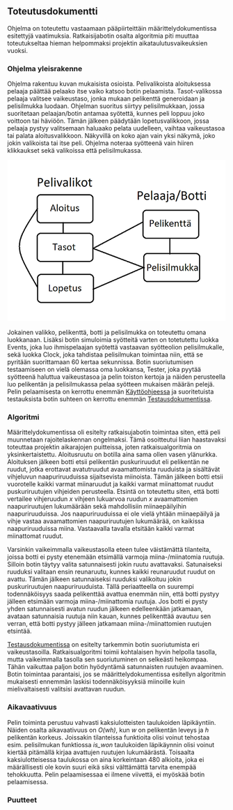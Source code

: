 ## Toteutusdokumentti

Ohjelma on toteutettu vastaamaan pääpiirteittäin määrittelydokumentissa esitettyjä vaatimuksia. Ratkaisijabotin osalta algoritmia piti muuttaa toteutukseltaa hieman helpommaksi projektin aikataulutusvaikeuksien vuoksi. 

### Ohjelma yleisrakenne
Ohjelma rakentuu kuvan mukaisista osioista. Pelivalikoista aloituksessa pelaaja päättää pelaako itse vaiko katsoo botin pelaamista. Tasot-valikossa pelaaja valitsee vaikeustaso, jonka mukaan pelikenttä generoidaan ja pelisilmukka luodaan. Ohjelman suoritus siirtyy pelisilmukkaan, jossa suoritetaan pelaajan/botin antamaa syötettä, kunnes peli loppuu joko voittoon tai häviöön. Tämän jälkeen päädytään lopetusvalikkoon, jossa pelaaja pystyy valitsemaan haluaako pelata uudelleen, vaihtaa vaikeustasoa tai palata aloitusvalikkoon. Näkyvillä on koko ajan vain yksi näkymä, joko jokin valikoista tai itse peli. Ohjelma noteraa syötteenä vain hiiren klikkaukset sekä valikoissa että pelisilmukassa.  

![alt text](https://github.com/Na-na13/Minesweeper/blob/master/kuvat/rakennekaavio.png)

Jokainen valikko, pelikenttä, botti ja pelisilmukka on toteutettu omana luokkanaan. Lisäksi botin simuloimia syötteitä varten on totetutettu luokka Events, joka luo ihmispelaajan syötettä vastaavan syötteolion pelisilmukalle, sekä luokka Clock, joka tahdistaa pelisilmukan toimintaa niin, että se pyritään suorittamaan 60 kertaa sekunnissa. Botin suoriutumisen testaamiseen on vielä olemassa oma luokkansa, Tester, joka pyytää syötteenä haluttua vaikeustasoa ja pelin toiston kertoja ja näiden perusteella luo pelikentän ja pelisilmukassa pelaa syötteen mukaisen määrän pelejä. Pelin pelaamisesta on kerrottu enemmän [Käyttöohjeessa](https://github.com/Na-na13/Minesweeper/blob/master/dokumentaatiot/kayttoohje.md) ja suoritetuista testauksista botin suhteen on kerrottu enemmän [Testausdokumentissa](https://github.com/Na-na13/Minesweeper/blob/master/dokumentaatiot/testausdokumentti.md).

### Algoritmi
Määrittelydokumentissa oli esitelty ratkaisujabotin toimintaa siten, että peli muunnetaan rajoitelaskennan ongelmaksi. Tämä osoitteutui liian haastavaksi toteuttaa projektin aikarajojen puitteissa, joten ratkaisualgoritmia on yksinkertaistettu. Aloitusruutu on botilla aina sama ollen vasen ylänurkka. Aloituksen jälkeen botti etsii pelikentän puskuriruudut eli pelikentän ne ruudut, jotka erottavat avatutruudut avaamattomista ruuduista ja sisältävät vihjeluvun naapuriruuduissa sijaitsevista miinoista. Tämän jälkeen botti etsii vuorotelle kaikki varmat miinaruudut ja kaikki varmat miinattomat ruudut puskuriruutujen vihjeiden perusteella. Etsintä on toteutettu siten, että botti vertailee vihjeruudun *x* vihjeen lukuarvoa ruudun *x* avaamattomien naapuriruutujen lukumäärään sekä mahdollisiin miinaepäilyihin naapuriruuduissa. Jos naapuriruuduissa ei ole vielä yhtään miinaepäilyä ja vihje vastaa avaamattomien naapuriruutujen lukumäärää, on kaikissa naapuriruuduissa miina. Vastaavalla tavalla etsitään kaikki varmat miinattomat ruudut.

Varsinkin vaikeimmalla vaikeustasolla eteen tulee väistämättä tilanteita, joissa botti ei pysty etenemään etsimällä varmoja miina-/miinatomia ruutuja. Silloin botin täytyy valita satunnaisesti jokin ruutu avattavaksi. Satunaiseksi ruuduksi valitaan ensin reunaruutu, kunnes kaikki reunaruudut ruudut on avattu. Tämän jälkeen satunnaiseksi ruuduksi valikoituu jokin puskuriruutujen naapuriruuduista. Tällä periaatteella on suurempi todennäköisyys saada pelikenttää avattua enemmän niin, että botti pystyy jälleen etsimään varmoja miina-/miinattomia ruutuja. Jos botti ei pysty yhden satunnaisesti avatun ruudun jälkeen edelleenkään jatkamaan, avataan satunnaisia ruutuja niin kauan, kunnes pelikenttää avautuu sen verran, että botti pystyy jälleen jatkamaan miina-/miinattomien ruutujen etsintää.

[Testausdokumentissa](https://github.com/Na-na13/Minesweeper/blob/master/dokumentaatiot/testausdokumentti.md) on esitelty tarkemmin botin suoriutumista eri vaikeustasoilla. Ratkaisualgoritmi toimii kohtalaisen hyvin helpolla tasolla, mutta vaikeimmalla tasolla sen suoriutuminen on selkeästi heikompaa. Tähän vaikuttaa paljon botin hyödyntämä satunnaisten ruutujen avaaminen. Botin toimintaa parantaisi, jos se määrittelydokumentissa esitellyn algoritmin mukaisesti ennemmän laskisi todennäköisyyksiä miinoille kuin mielivaltaisesti valitsisi avattavan ruudun.

### Aikavaativuus
Pelin toiminta perustuu vahvasti kaksiulotteisten taulukoiden läpikäyntiin. Näiden osalta aikavaativuus on *O(wh)*, kun *w* on pelikentän leveys ja *h* pelikentän korkeus. Joissakin tilanteissa funktioita olisi voinut tehostaa esim. pelisilmukan funktiossa *is_won* taulukoiden läpikäynnin olisi voinut kiertää pitämällä kirjaa avattujen ruutujen lukumäärästä. Toisaalta kaksiulotteisessa taulukossa on aina korkeintaan 480 alkioita, joka ei määrällisesti ole kovin suuri eikä siksi välttämättä tarvita enempää tehokkuutta. Pelin pelaamisessaa ei ilmene viivettä, ei myöskää botin pelaamisessa.

### Puutteet


